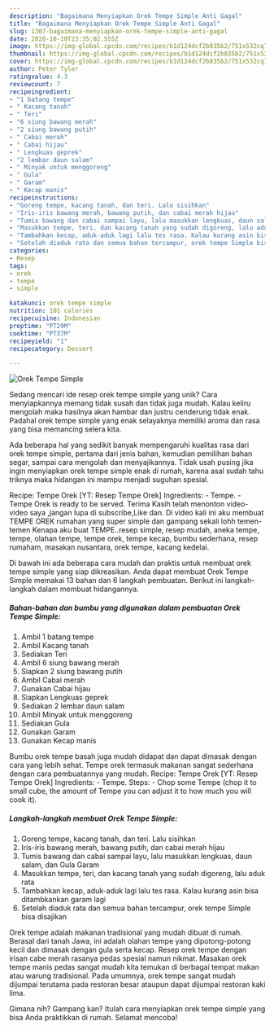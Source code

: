 ```yaml
---
description: "Bagaimana Menyiapkan Orek Tempe Simple Anti Gagal"
title: "Bagaimana Menyiapkan Orek Tempe Simple Anti Gagal"
slug: 1307-bagaimana-menyiapkan-orek-tempe-simple-anti-gagal
date: 2020-10-10T23:35:02.555Z
image: https://img-global.cpcdn.com/recipes/b1d124dcf2b835b2/751x532cq70/orek-tempe-simple-foto-resep-utama.jpg
thumbnail: https://img-global.cpcdn.com/recipes/b1d124dcf2b835b2/751x532cq70/orek-tempe-simple-foto-resep-utama.jpg
cover: https://img-global.cpcdn.com/recipes/b1d124dcf2b835b2/751x532cq70/orek-tempe-simple-foto-resep-utama.jpg
author: Peter Tyler
ratingvalue: 4.3
reviewcount: 7
recipeingredient:
- "1 batang tempe"
- " Kacang tanah"
- " Teri"
- "6 siung bawang merah"
- "2 siung bawang putih"
- " Cabai merah"
- " Cabai hijau"
- " Lengkuas geprek"
- "2 lembar daun salam"
- " Minyak untuk menggoreng"
- " Gula"
- " Garam"
- " Kecap manis"
recipeinstructions:
- "Goreng tempe, kacang tanah, dan teri. Lalu sisihkan"
- "Iris-iris bawang merah, bawang putih, dan cabai merah hijau"
- "Tumis bawang dan cabai sampai layu, lalu masukkan lengkuas, daun salam, dan Gula Garam"
- "Masukkan tempe, teri, dan kacang tanah yang sudah digoreng, lalu aduk rata"
- "Tambahkan kecap, aduk-aduk lagi lalu tes rasa. Kalau kurang asin bisa ditambkankan garam lagi"
- "Setelah diaduk rata dan semua bahan tercampur, orek tempe Simple bisa disajikan"
categories:
- Resep
tags:
- orek
- tempe
- simple

katakunci: orek tempe simple 
nutrition: 101 calories
recipecuisine: Indonesian
preptime: "PT29M"
cooktime: "PT37M"
recipeyield: "1"
recipecategory: Dessert

---
```



![Orek Tempe Simple](https://img-global.cpcdn.com/recipes/b1d124dcf2b835b2/751x532cq70/orek-tempe-simple-foto-resep-utama.jpg)

Sedang mencari ide resep orek tempe simple yang unik? Cara menyiapkannya memang tidak susah dan tidak juga mudah. Kalau keliru mengolah maka hasilnya akan hambar dan justru cenderung tidak enak. Padahal orek tempe simple yang enak selayaknya memiliki aroma dan rasa yang bisa memancing selera kita.

Ada beberapa hal yang sedikit banyak mempengaruhi kualitas rasa dari orek tempe simple, pertama dari jenis bahan, kemudian pemilihan bahan segar, sampai cara mengolah dan menyajikannya. Tidak usah pusing jika ingin menyiapkan orek tempe simple enak di rumah, karena asal sudah tahu triknya maka hidangan ini mampu menjadi suguhan spesial.

Recipe: Tempe Orek [YT: Resep Tempe Orek] Ingredients: - Tempe. - Tempe Orek is ready to be served. Terima Kasih telah menonton video-video saya ,jangan lupa di subscribe,Like dan. Di video kali ini aku membuat TEMPE OREK rumahan yang super simple dan gampang sekali lohh temen-temen Kenapa aku buat TEMPE..resep simple, resep mudah, aneka tempe, tempe, olahan tempe, tempe orek, tempe kecap, bumbu sederhana, resep rumaham, masakan nusantara, orek tempe, kacang kedelai.


Di bawah ini ada beberapa cara mudah dan praktis untuk membuat orek tempe simple yang siap dikreasikan. Anda dapat membuat Orek Tempe Simple memakai 13 bahan dan 6 langkah pembuatan. Berikut ini langkah-langkah dalam membuat hidangannya.

<!--inarticleads1-->

##### Bahan-bahan dan bumbu yang digunakan dalam pembuatan Orek Tempe Simple:

1. Ambil 1 batang tempe
1. Ambil  Kacang tanah
1. Sediakan  Teri
1. Ambil 6 siung bawang merah
1. Siapkan 2 siung bawang putih
1. Ambil  Cabai merah
1. Gunakan  Cabai hijau
1. Siapkan  Lengkuas geprek
1. Sediakan 2 lembar daun salam
1. Ambil  Minyak untuk menggoreng
1. Sediakan  Gula
1. Gunakan  Garam
1. Gunakan  Kecap manis


Bumbu orek tempe basah juga mudah didapat dan dapat dimasak dengan cara yang lebih sehat. Tempe orek termasuk makanan sangat sederhana dengan cara pembuatannya yang mudah. Recipe: Tempe Orek [YT: Resep Tempe Orek] Ingredients: - Tempe. Steps: - Chop some Tempe (chop it to small cube, the amount of Tempe you can adjust it to how much you will cook it). 

<!--inarticleads2-->

##### Langkah-langkah membuat Orek Tempe Simple:

1. Goreng tempe, kacang tanah, dan teri. Lalu sisihkan
1. Iris-iris bawang merah, bawang putih, dan cabai merah hijau
1. Tumis bawang dan cabai sampai layu, lalu masukkan lengkuas, daun salam, dan Gula Garam
1. Masukkan tempe, teri, dan kacang tanah yang sudah digoreng, lalu aduk rata
1. Tambahkan kecap, aduk-aduk lagi lalu tes rasa. Kalau kurang asin bisa ditambkankan garam lagi
1. Setelah diaduk rata dan semua bahan tercampur, orek tempe Simple bisa disajikan


Orek tempe adalah makanan tradisional yang mudah dibuat di rumah. Berasal dari tanah Jawa, ini adalah olahan tempe yang dipotong-potong kecil dan dimasak dengan gula serta kecap. Resep orek tempe dengan irisan cabe merah rasanya pedas spesial namun nikmat. Masakan orek tempe manis pedas sangat mudah kita temukan di berbagai tempat makan atau warung tradisional. Pada umumnya, orek tempe sangat mudah dijumpai terutama pada restoran besar ataupun dapat dijumpai restoran kaki lima. 

Gimana nih? Gampang kan? Itulah cara menyiapkan orek tempe simple yang bisa Anda praktikkan di rumah. Selamat mencoba!
